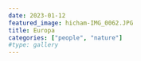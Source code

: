 ```yaml
---
date: 2023-01-12
featured_image: hicham-IMG_0062.JPG
title: Europa
categories: ["people", "nature"]
#type: gallery
---
```

